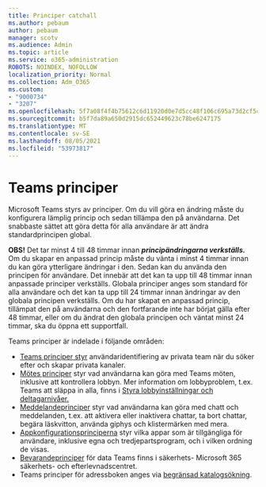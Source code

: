 ```yaml
---
title: Principer catchall
ms.author: pebaum
author: pebaum
manager: scotv
ms.audience: Admin
ms.topic: article
ms.service: o365-administration
ROBOTS: NOINDEX, NOFOLLOW
localization_priority: Normal
ms.collection: Adm_O365
ms.custom:
- "9000734"
- "3207"
ms.openlocfilehash: 5f7a08f4f4b75612c6d11920d0e7d5cc48f106c695a73d2cf5461af8fa881634
ms.sourcegitcommit: b5f7da89a650d2915dc652449623c78be6247175
ms.translationtype: MT
ms.contentlocale: sv-SE
ms.lasthandoff: 08/05/2021
ms.locfileid: "53973817"
---
```

# <a name="teams-policies"></a>Teams principer

Microsoft Teams styrs av principer. Om du vill göra en ändring måste du konfigurera lämplig princip och sedan tillämpa den på användarna. Det snabbaste sättet att göra detta för alla användare är att ändra standardprincipen global. 

**OBS!** Det tar minst 4 till 48 timmar innan **_principändringarna verkställs._** Om du skapar en anpassad princip måste du vänta i minst 4 timmar innan du kan göra ytterligare ändringar i den. Sedan kan du använda den principen för användare. Det innebär att det kan ta upp till 48 timmar innan anpassade principer verkställs. Globala principer anges som standard för alla användare och det kan ta upp till 24 timmar innan ändringar av den globala principen verkställs. Om du har skapat en anpassad princip, tillämpat den på användarna och den fortfarande inte har börjat gälla efter 48 timmar, eller om du ändrat den globala principen och väntat minst 24 timmar, ska du öppna ett supportfall.

Teams principer är indelade i följande områden:

- [Teams principer styr](https://docs.microsoft.com/MicrosoftTeams/teams-policies) användaridentifiering av privata team när du söker efter och skapar privata kanaler.  
- [Mötes principer](https://docs.microsoft.com/microsoftteams/meeting-policies-in-teams) styr vad användarna kan göra med Teams möten, inklusive att kontrollera lobbyn. Mer information om lobbyproblem, t.ex. Teams att släppa in alla, finns i [Styra lobbyinställningar och deltagarnivåer.](https://docs.microsoft.com/alchemyinsights/bypass-lobby)
- [Meddelandeprinciper](https://docs.microsoft.com/microsoftteams/messaging-policies-in-teams) styr vad användarna kan göra med chatt och meddelanden, t.ex. att aktivera eller inaktivera chattar, ta bort chattar, begära läskvitton, använda giphys och klistermärken med mera.
- [Appkonfigurationsprinciperna](https://docs.microsoft.com/MicrosoftTeams/teams-app-setup-policies) styr vilka appar som är tillgängliga för användare, inklusive egna och tredjepartsprogram, och i vilken ordning de visas.  
- [Bevarandeprinciper](https://docs.microsoft.com/microsoftteams/retention-policies) för data Teams finns i säkerhets- Microsoft 365 säkerhets- och efterlevnadscentret.
- Teams principer för adressboken anges via [begränsad katalogsökning](https://docs.microsoft.com/MicrosoftTeams/teams-scoped-directory-search).